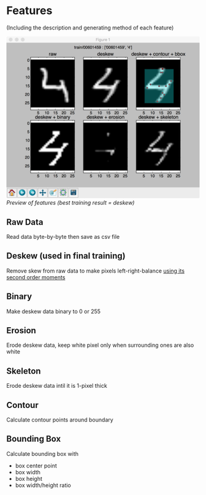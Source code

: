 # Features
(Including the description and generating method of each feature)

![train/00601459](./gitbook/images/00601459.png)
*Preview of features (best training result = deskew)*

## Raw Data
Read data byte-by-byte then save as csv file

## Deskew (used in final training)
Remove skew from raw data to make pixels left-right-balance [using its second order moments](http://docs.opencv.org/3.1.0/dd/d3b/tutorial_py_svm_opencv.html#gsc.tab=0)

## Binary
Make deskew data binary to 0 or 255

## Erosion
Erode deskew data, keep white pixel only when surrounding ones are also white

## Skeleton
Erode deskew data intil it is 1-pixel thick

## Contour
Calculate contour points around boundary

## Bounding Box
Calculate bounding box with
* box center point
* box width
* box height
* box width/height ratio
